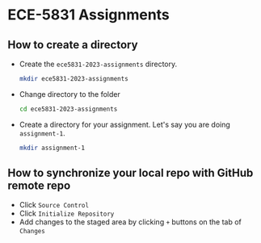 # ECE-5831 Assignments

## How to create a directory

- Create the `ece5831-2023-assignments` directory. 
  ```bash
  mkdir ece5831-2023-assignments
  ```
- Change directory to the folder
  ```bash
  cd ece5831-2023-assignments
  ```
- Create a directory for your assignment. Let's say you are doing `assignment-1`.
  ```bash
  mkdir assignment-1
  ```

## How to synchronize your local repo with GitHub remote repo

- Click `Source Control`
- Click `Initialize Repository`
- Add changes to the staged area by clicking `+` buttons on the tab of `Changes`

